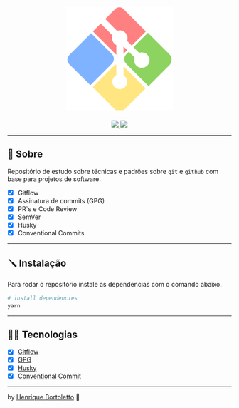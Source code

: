 <h2 align="center">
	<img alt="Logo git" src="./public/git-bash.svg" width="240px" />
</h2>

<p align="center">
	<a href="mailto:bortolettohenrique@gmail.com" target="_blank">
		<img src="https://img.shields.io/badge/gmail-red?style=flat&logo=gmail&labelColor=white">
	</a>
	<a href="https://www.linkedin.com/in/henriquebortoletto/" target="_blank">
		<img src="https://img.shields.io/badge/linkedin-blue?style=flat&logo=linkedin&labelColor=blue">
	</a>
</p>

---

## 🚀 Sobre

Repositório de estudo sobre técnicas e padrões sobre `git` e `github` com base para projetos de software.

- [x] Gitflow
- [x] Assinatura de commits (GPG)
- [x] PR`s e Code Review
- [x] SemVer
- [x] Husky
- [x] Conventional Commits

---

## 🪛 Instalação

Para rodar o repositório instale as dependencias com o comando abaixo.

```bash
# install dependencies
yarn
```

---

## 🧑‍💻 Tecnologias

- [x] [Gitflow](https://www.atlassian.com/git/tutorials/comparing-workflows/gitflow-workflow)
- [x] [GPG](https://gnupg.org/)
- [x] [Husky](https://typicode.github.io/husky/#/)
- [x] [Conventional Commit](https://github.com/conventional-changelog/commitlint)

---

by [Henrique Bortoletto](https://github.com.br) :wave:
